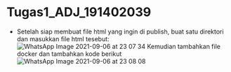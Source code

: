 # Tugas1_ADJ_191402039
- Setelah siap membuat file html yang ingin di publish, buat satu direktori dan masukkan file html tesebut: 
![WhatsApp Image 2021-09-06 at 23 07 34](https://user-images.githubusercontent.com/62231015/132715441-0180520b-2963-49de-bfa4-f142c82b0147.jpeg)
Kemudian tambahkan file docker dan tambahkan kode berikut
![WhatsApp Image 2021-09-06 at 23 08 08](https://user-images.githubusercontent.com/62231015/132716033-0b335fb1-89c2-43be-95c8-54eb1053d559.jpeg)
